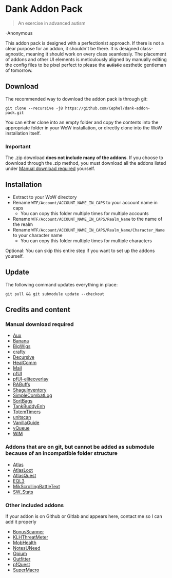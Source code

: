 # Dank Addon Pack
> An exercise in advanced autism

-Anonymous

This addon pack is designed with a perfectionist approach. If there is not a clear purpose for an addon, it shouldn't be there. It is designed class-agnostic, meaning it should work on every class seamlessly. The placement of addons and other UI elements is meticulously aligned by manually editing the config files to be pixel perfect to please the ~~autistic~~ aesthetic gentleman of tomorrow.


## Download
The recommended way to download the addon pack is through git:
```
git clone --recursive -j8 https://github.com/Cephel/dank-addon-pack.git
```
You can either clone into an empty folder and copy the contents into the appropriate folder in your WoW installation, or directly clone into the WoW installation itself.

### Important
The .zip download **does not include many of the addons**. If you choose to download through the .zip method, you must download all the addons listed under [Manual download required](#manual-download-required) yourself.


## Installation
- Extract to your WoW directory
- Rename `WTF/Account/ACCOUNT_NAME_IN_CAPS` to your account name in caps
  - You can copy this folder multiple times for multiple accounts
- Rename `WTF/Account/ACCOUNT_NAME_IN_CAPS/Realm_Name` to the name of the realm
- Rename `WTF/Account/ACCOUNT_NAME_IN_CAPS/Realm_Name/Character_Name` to your character name
  - You can copy this folder multiple times for multiple characters

Optional: You can skip this entire step if you want to set up the addons yourself.


## Update
The following command updates everything in place:
```
git pull && git submodule update --checkout
```


## Credits and content
### Manual download required
- [Aux](https://github.com/shirsig/aux-addon)
- [Banana](https://github.com/Hosq/Banana)
- [BigWigs](https://github.com/Hosq/BigWigs)
- [crafty](https://github.com/shirsig/crafty)
- [Decursive](https://github.com/Zerf/Decursive)
- [HealComm](https://github.com/Aviana/HealComm)
- [Mail](https://github.com/shirsig/Mail)
- [pfUI](https://gitlab.com/shagu/pfUI)
- [pfUI-eliteoverlay](https://gitlab.com/shagu/pfUI-eliteoverlay)
- [RABuffs](https://github.com/TheRealYasri/RABuffs)
- [ShaguInventory](https://gitlab.com/shagu/ShaguInventory)
- [SimpleCombatLog](https://github.com/Road-block/SimpleCombatLog)
- [SortBags](https://github.com/shirsig/SortBags)
- [TankBuddyEnh](https://github.com/Hosq/TankBuddyEnh)
- [TotemTimers](https://github.com/MOUZU/TotemTimers-Enhanced)
- [unitscan](https://github.com/shirsig/unitscan)
- [VanillaGuide](https://github.com/osthoma/VanillaGuide)
- [vQueue](https://github.com/laytya/vQueue)
- [WIM](https://github.com/shirsig/WIM)

### Addons that are on git, but cannot be added as submodule because of an incompatible folder structure
- [Atlas](https://github.com/Cabro/Atlas)
- [AtlasLoot](https://github.com/Cabro/Atlas)
- [AtlasQuest](https://github.com/Cabro/Atlas)
- [EQL3](https://github.com/laytya/EQL3)
- [MikScrollingBattleText](https://github.com/AtheneGenesis/Vanilla_MikScrollingBattleText)
- [SW_Stats](https://github.com/Zerf/SW_Stats-Vanilla)

### Other included addons
If your addon is on Github or Gitlab and appears here, contact me so I can add it properly
- [BonusScanner](http://www.curseforge.com/media/files/66/890/bonusscanner-1-2.zip)
- [KLHThreatMeter](http://addons.us.to/sites/default/files/addons/KLHThreatMeter-17.22-Mesmerize-edition.zip)
- [MobHealth](http://addons.us.to/sites/default/files/addons/MobHealth_v3.2.zip)
- [NotesUNeed](http://addons.us.to/sites/default/files/addons/NotesUNeed.zip)
- [Opium](http://addons.us.to/sites/default/files/addons/Opium_v2.7a.zip)
- [Outfitter](http://addons.us.to/sites/default/files/addons/Outfitter_v1.4.1.zip)
- [pfQuest](https://gitlab.com/shagu/pfQuest)
- [SuperMacro](http://addons.us.to/sites/default/files/addons/SuperMacro_v3.15b.zip)